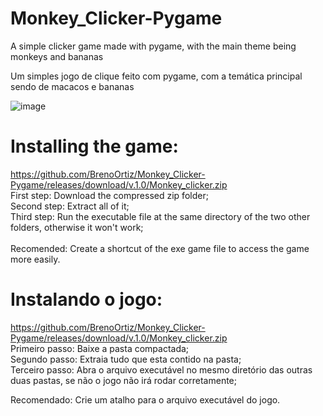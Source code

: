 # Monkey_Clicker-Pygame
 A simple clicker game made with pygame, with the main theme being monkeys and bananas
 
 Um simples jogo de clique feito com pygame, com a temática principal sendo de macacos e bananas 
 
 ![image](https://user-images.githubusercontent.com/82238627/119421533-49f85700-bcd5-11eb-8ed0-3056e9592852.png)

 
# Installing the game:
 https://github.com/BrenoOrtiz/Monkey_Clicker-Pygame/releases/download/v.1.0/Monkey_clicker.zip \
 First step: Download the compressed zip folder;\
 Second step: Extract all of it;\
 Third step: Run the executable file at the same directory of the two other folders, otherwise it won't work;\
 \
 Recomended: Create a shortcut of the exe game file to access the game more easily.
 
 # Instalando o jogo:
 https://github.com/BrenoOrtiz/Monkey_Clicker-Pygame/releases/download/v.1.0/Monkey_clicker.zip \
 Primeiro passo: Baixe a pasta compactada;\
 Segundo passo: Extraia tudo que esta contido na pasta;\
 Terceiro passo: Abra o arquivo executável no mesmo diretório das outras duas pastas, se não o jogo não irá rodar corretamente;
 
 Recomendado: Crie um atalho para o arquivo executável do jogo.
